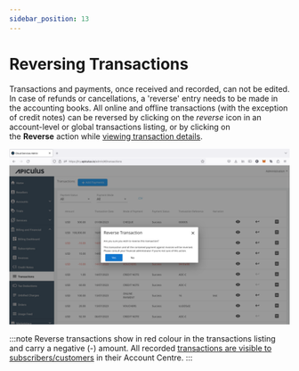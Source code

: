 ```yaml
---
sidebar_position: 13
---
```

# Reversing Transactions

Transactions and payments, once received and recorded, can not be edited. In case of refunds or cancellations, a 'reverse' entry needs to be made in the accounting books. All online and offline transactions (with the exception of credit notes) can be reversed by clicking on the _reverse_ icon in an account-level or global transactions listing, or by clicking on the **Reverse** action while [viewing transaction details](ViewingTransactionDetails).

![Reversing Transactions](img/ReversingTransactions.png)

:::note 
Reverse transactions show in red colour in the transactions listing and carry a negative (-) amount. All recorded [transactions are visible to subscribers/customers](https://docs.apiculus.com/hc/en-in/articles/12844407671965) in their Account Centre.
:::